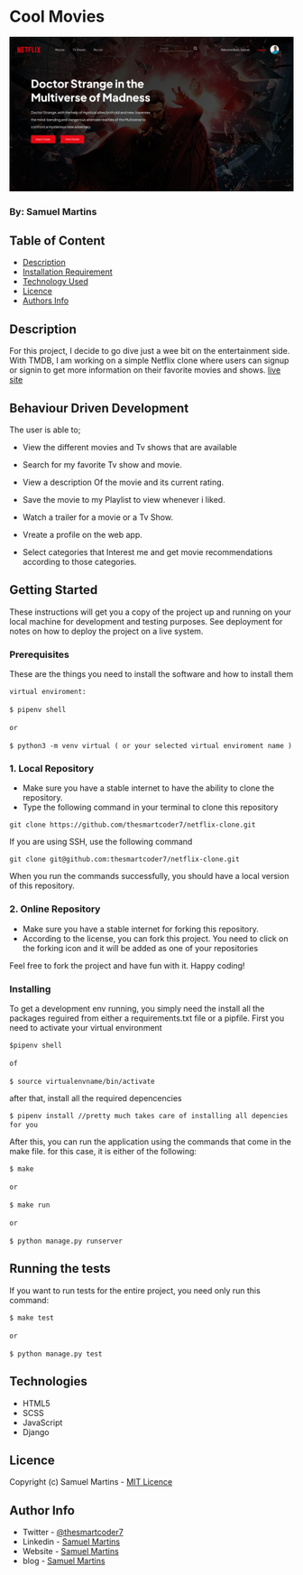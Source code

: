 # Cool Movies

![Project Image](movies/static/movies/images/readme-image.png)

### By: Samuel Martins

## Table of Content

- [Description](#description)
- [Installation Requirement](#usage)
- [Technology Used](#technologies)
- [Licence](#licence)
- [Authors Info](#author-info)

## Description

For this project, I decide to go dive just a wee bit on the entertainment side. With TMDB, I am working on a simple Netflix clone where users can signup or signin to get more information on their favorite movies and shows. [live site]()

## Behaviour Driven Development

The user is able to;

- View the different movies and Tv shows that are available

- Search for my favorite Tv show and movie.

- View a description Of the movie and its current rating.

- Save the movie to my Playlist to view whenever i liked.

- Watch a trailer for a movie or a Tv Show.

- Vreate a profile on the web app.

- Select categories that Interest me and get movie recommendations according to those categories.

## Getting Started

These instructions will get you a copy of the project up and running on your local machine for development and testing purposes. See deployment for notes on how to deploy the project on a live system.

### Prerequisites

These are the things you need to install the software and how to install them

```
virtual enviroment:

$ pipenv shell

or

$ python3 -m venv virtual ( or your selected virtual enviroment name )
```

### 1. Local Repository

- Make sure you have a stable internet to have the ability to clone the repository.
- Type the following command in your terminal to clone this repository

```
git clone https://github.com/thesmartcoder7/netflix-clone.git

```

If you are using SSH, use the following command

```
git clone git@github.com:thesmartcoder7/netflix-clone.git
```

When you run the commands successfully, you should have a local version of this repository.

### 2. Online Repository

- Make sure you have a stable internet for forking this repository.
- According to the license, you can fork this project. You need to click on the forking icon and it will be added as one of your repositories

Feel free to fork the project and have fun with it. Happy coding!

### Installing

To get a development env running, you simply need the install all the packages reguired from either a requirements.txt file or a pipfile. First you need to activate your virtual environment

```
$pipenv shell

of

$ source virtualenvname/bin/activate
```

after that, install all the required depencencies

```
$ pipenv install //pretty much takes care of installing all depencies for you
```

After this, you can run the application using the commands that come in the make file. for this case, it is either of the following:

```
$ make

or

$ make run

or

$ python manage.py runserver

```

## Running the tests

If you want to run tests for the entire project, you need only run this command:

```
$ make test

or

$ python manage.py test
```

## Technologies

- HTML5
- SCSS
- JavaScript
- Django

## Licence

Copyright (c) Samuel Martins - [MIT Licence](LICENSE)

## Author Info

- Twitter - [@thesmartcoder7](https://twitter.com/thesmartcoder7)
- Linkedin - [Samuel Martins](https://www.linkedin.com/in/samuel-martins-09839b115/)
- Website - [Samuel Martins](https://smart-code.dev)
- blog - [Samuel Martins](https://samuel-martins.medium.com/)
